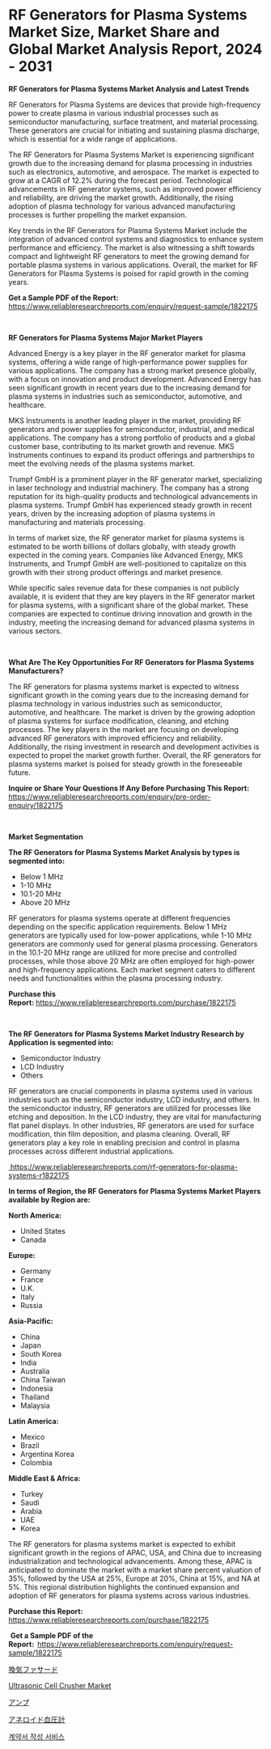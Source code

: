 <p><h1>RF Generators for Plasma Systems Market Size, Market Share and Global Market Analysis Report, 2024 - 2031</h1></p><p><strong>RF Generators for Plasma Systems Market Analysis and Latest Trends</strong></p>
<p><p>RF Generators for Plasma Systems are devices that provide high-frequency power to create plasma in various industrial processes such as semiconductor manufacturing, surface treatment, and material processing. These generators are crucial for initiating and sustaining plasma discharge, which is essential for a wide range of applications.</p><p>The RF Generators for Plasma Systems Market is experiencing significant growth due to the increasing demand for plasma processing in industries such as electronics, automotive, and aerospace. The market is expected to grow at a CAGR of 12.2% during the forecast period. Technological advancements in RF generator systems, such as improved power efficiency and reliability, are driving the market growth. Additionally, the rising adoption of plasma technology for various advanced manufacturing processes is further propelling the market expansion.</p><p>Key trends in the RF Generators for Plasma Systems Market include the integration of advanced control systems and diagnostics to enhance system performance and efficiency. The market is also witnessing a shift towards compact and lightweight RF generators to meet the growing demand for portable plasma systems in various applications. Overall, the market for RF Generators for Plasma Systems is poised for rapid growth in the coming years.</p></p>
<p><strong>Get a Sample PDF of the Report:&nbsp;</strong> <a href="https://www.reliableresearchreports.com/enquiry/request-sample/1822175">https://www.reliableresearchreports.com/enquiry/request-sample/1822175</a></p>
<p>&nbsp;</p>
<p><strong>RF Generators for Plasma Systems Major Market Players</strong></p>
<p><p>Advanced Energy is a key player in the RF generator market for plasma systems, offering a wide range of high-performance power supplies for various applications. The company has a strong market presence globally, with a focus on innovation and product development. Advanced Energy has seen significant growth in recent years due to the increasing demand for plasma systems in industries such as semiconductor, automotive, and healthcare.</p><p>MKS Instruments is another leading player in the market, providing RF generators and power supplies for semiconductor, industrial, and medical applications. The company has a strong portfolio of products and a global customer base, contributing to its market growth and revenue. MKS Instruments continues to expand its product offerings and partnerships to meet the evolving needs of the plasma systems market.</p><p>Trumpf GmbH is a prominent player in the RF generator market, specializing in laser technology and industrial machinery. The company has a strong reputation for its high-quality products and technological advancements in plasma systems. Trumpf GmbH has experienced steady growth in recent years, driven by the increasing adoption of plasma systems in manufacturing and materials processing.</p><p>In terms of market size, the RF generator market for plasma systems is estimated to be worth billions of dollars globally, with steady growth expected in the coming years. Companies like Advanced Energy, MKS Instruments, and Trumpf GmbH are well-positioned to capitalize on this growth with their strong product offerings and market presence.</p><p>While specific sales revenue data for these companies is not publicly available, it is evident that they are key players in the RF generator market for plasma systems, with a significant share of the global market. These companies are expected to continue driving innovation and growth in the industry, meeting the increasing demand for advanced plasma systems in various sectors.</p></p>
<p>&nbsp;</p>
<p><strong>What Are The Key Opportunities For RF Generators for Plasma Systems Manufacturers?</strong></p>
<p><p>The RF generators for plasma systems market is expected to witness significant growth in the coming years due to the increasing demand for plasma technology in various industries such as semiconductor, automotive, and healthcare. The market is driven by the growing adoption of plasma systems for surface modification, cleaning, and etching processes. The key players in the market are focusing on developing advanced RF generators with improved efficiency and reliability. Additionally, the rising investment in research and development activities is expected to propel the market growth further. Overall, the RF generators for plasma systems market is poised for steady growth in the foreseeable future.</p></p>
<p><strong>Inquire or Share Your Questions If Any Before Purchasing This Report:</strong> <a href="https://www.reliableresearchreports.com/enquiry/pre-order-enquiry/1822175">https://www.reliableresearchreports.com/enquiry/pre-order-enquiry/1822175</a></p>
<p>&nbsp;</p>
<p><strong>Market Segmentation</strong></p>
<p><strong>The RF Generators for Plasma Systems Market Analysis by types is segmented into:</strong></p>
<p><ul><li>Below 1 MHz</li><li>1-10 MHz</li><li>10.1-20 MHz</li><li>Above 20 MHz</li></ul></p>
<p><p>RF generators for plasma systems operate at different frequencies depending on the specific application requirements. Below 1 MHz generators are typically used for low-power applications, while 1-10 MHz generators are commonly used for general plasma processing. Generators in the 10.1-20 MHz range are utilized for more precise and controlled processes, while those above 20 MHz are often employed for high-power and high-frequency applications. Each market segment caters to different needs and functionalities within the plasma processing industry.</p></p>
<p><strong>Purchase this Report:&nbsp;</strong><a href="https://www.reliableresearchreports.com/purchase/1822175">https://www.reliableresearchreports.com/purchase/1822175</a></p>
<p>&nbsp;</p>
<p><strong>The RF Generators for Plasma Systems Market Industry Research by Application is segmented into:</strong></p>
<p><ul><li>Semiconductor Industry</li><li>LCD Industry</li><li>Others</li></ul></p>
<p><p>RF generators are crucial components in plasma systems used in various industries such as the semiconductor industry, LCD industry, and others. In the semiconductor industry, RF generators are utilized for processes like etching and deposition. In the LCD industry, they are vital for manufacturing flat panel displays. In other industries, RF generators are used for surface modification, thin film deposition, and plasma cleaning. Overall, RF generators play a key role in enabling precision and control in plasma processes across different industrial applications.</p></p>
<p><a href="https://www.reliableresearchreports.com/rf-generators-for-plasma-systems-r1822175">&nbsp;https://www.reliableresearchreports.com/rf-generators-for-plasma-systems-r1822175</a></p>
<p><strong>In terms of Region, the RF Generators for Plasma Systems Market Players available by Region are:</strong></p>
<p>
    <p> <strong> North America: </strong>
        <ul>
            <li>United States</li>
            <li>Canada</li>
        </ul>
        </p> 
    <p> <strong> Europe: </strong>
        <ul>
            <li>Germany</li>
            <li>France</li>
            <li>U.K.</li>
            <li>Italy</li>
            <li>Russia</li>
        </ul>
        </p> 
    <p> <strong> Asia-Pacific: </strong>
        <ul>
            <li>China</li>
            <li>Japan</li>
            <li>South Korea</li>
            <li>India</li>
            <li>Australia</li>
            <li>China Taiwan</li>
            <li>Indonesia</li>
            <li>Thailand</li>
            <li>Malaysia</li>
        </ul>
        </p> 
    <p> <strong> Latin America: </strong>
        <ul>
            <li>Mexico</li>
            <li>Brazil</li>
            <li>Argentina Korea</li>
            <li>Colombia</li>
        </ul>
        </p> 
    <p> <strong> Middle East & Africa: </strong>
        <ul>
            <li>Turkey</li>
            <li>Saudi</li>
            <li>Arabia</li>
            <li>UAE</li>
            <li>Korea</li>
        </ul>
    </p>
    </p>
<p><p>The RF generators for plasma systems market is expected to exhibit significant growth in the regions of APAC, USA, and China due to increasing industrialization and technological advancements. Among these, APAC is anticipated to dominate the market with a market share percent valuation of 35%, followed by the USA at 25%, Europe at 20%, China at 15%, and NA at 5%. This regional distribution highlights the continued expansion and adoption of RF generators for plasma systems across various industries.</p></p>
<p><strong>Purchase this Report: </strong><a href="https://www.reliableresearchreports.com/purchase/1822175">https://www.reliableresearchreports.com/purchase/1822175</a></p>
<p>&nbsp;<strong>Get a Sample PDF of the Report:&nbsp;&nbsp;</strong><a href="https://www.reliableresearchreports.com/enquiry/request-sample/1822175">https://www.reliableresearchreports.com/enquiry/request-sample/1822175</a></p>
<p><strong></strong></p>
<p><p><a href="https://medium.com/@brycenboyer2023/%E6%8F%9B%E6%B0%97%E3%83%95%E3%82%A1%E3%82%B5%E3%83%BC%E3%83%89%E5%B8%82%E5%A0%B4%E3%81%AE%E8%A6%8F%E6%A8%A1%E3%81%A8%E5%B8%82%E5%A0%B4%E5%8B%95%E5%90%91-%E5%AE%8C%E5%85%A8%E3%81%AA%E7%94%A3%E6%A5%AD%E6%A6%82%E8%A6%81-2024%E5%B9%B4%E3%81%8B%E3%82%892031%E5%B9%B4%E3%81%BE%E3%81%A7-07dd80689f5c">換気ファサード</a></p><p><a href="https://medium.com/@alexander.murray3455/ultrasonic-cell-crusher-market-the-key-to-successful-business-strategy-forecast-till-2031-67a89bf5ac66">Ultrasonic Cell Crusher Market</a></p><p><a href="https://github.com/bucuel854722/Market-Research-Report-List-1/blob/main/200615141066.md">アンプ</a></p><p><a href="https://github.com/xemfu2379520/Market-Research-Report-List-1/blob/main/619277241065.md">アネロイド血圧計</a></p><p><a href="https://github.com/mpodehpw07370073/Market-Research-Report-List-1/blob/main/585665338272.md">계약서 작성 서비스</a></p></p>